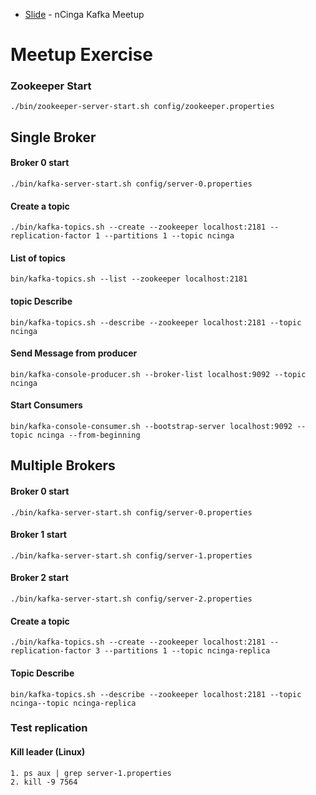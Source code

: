 * [Slide](https://docs.google.com/presentation/d/1e1aSCFgz5dd4N6iwEP1S5RrataVedHF-txR6IaqUhvo/edit?usp=sharing) - nCinga Kafka Meetup

# Meetup Exercise

### Zookeeper Start 
```
./bin/zookeeper-server-start.sh config/zookeeper.properties
```


## Single Broker
#### Broker 0 start 
```
./bin/kafka-server-start.sh config/server-0.properties 
```

#### Create a topic 
```
./bin/kafka-topics.sh --create --zookeeper localhost:2181 --replication-factor 1 --partitions 1 --topic ncinga
```
#### List of topics
```
bin/kafka-topics.sh --list --zookeeper localhost:2181
```
#### topic Describe
```
bin/kafka-topics.sh --describe --zookeeper localhost:2181 --topic ncinga
```
#### Send Message from producer 
```
bin/kafka-console-producer.sh --broker-list localhost:9092 --topic ncinga
```
#### Start Consumers
```
bin/kafka-console-consumer.sh --bootstrap-server localhost:9092 --topic ncinga --from-beginning
```


## Multiple Brokers 

#### Broker 0 start 
```
./bin/kafka-server-start.sh config/server-0.properties 
```
#### Broker 1 start
```
./bin/kafka-server-start.sh config/server-1.properties
```
#### Broker 2 start
```
./bin/kafka-server-start.sh config/server-2.properties  
```
#### Create a topic 
```
./bin/kafka-topics.sh --create --zookeeper localhost:2181 --replication-factor 3 --partitions 1 --topic ncinga-replica
```
#### Topic Describe
```
bin/kafka-topics.sh --describe --zookeeper localhost:2181 --topic ncinga--topic ncinga-replica
```
### Test  replication 

#### Kill leader (Linux)
```
1. ps aux | grep server-1.properties
2. kill -9 7564
```


